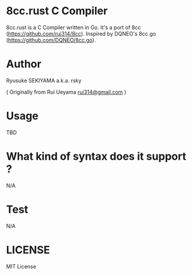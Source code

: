 # 8cc.rust C Compiler

8cc.rust is a C Compiler written in Go. It's a port of 8cc (https://github.com/rui314/8cc). Inspired by DQNEO's 8cc.go (https://github.com/DQNEO/8cc.go).

# Author

Ryusuke SEKIYAMA a.k.a. rsky

( Originally from Rui Ueyama rui314@gmail.com )

# Usage

TBD

# What kind of syntax does it support ?

N/A

# Test

N/A

# LICENSE
MIT License

